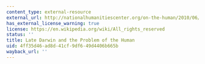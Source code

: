 ```yaml
---
content_type: external-resource
external_url: http://nationalhumanitiescenter.org/on-the-human/2010/06/late-darwin-and-the-problem-of-the-human/
has_external_license_warning: true
license: https://en.wikipedia.org/wiki/All_rights_reserved
status: ''
title: Late Darwin and the Problem of the Human
uid: 4ff35d46-ad8d-41cf-9df6-49d4406b665b
wayback_url: ''
---
```


